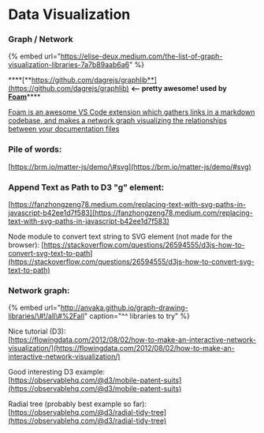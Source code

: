 # Data Visualization

### Graph / Network

{% embed url="https://elise-deux.medium.com/the-list-of-graph-visualization-libraries-7a7b89aab6a6" %}

\*\*\*\*[**https://github.com/dagrejs/graphlib**](https://github.com/dagrejs/graphlib) **&lt;-- pretty awesome! used by** [**Foam**](https://github.com/foambubble/foam)\*\*\*\*

[Foam is an awesome VS Code extension which gathers links in a markdown codebase, and makes a network graph visualizing the relationships between your documentation files](https://github.com/foambubble/foam)

### Pile of words:

[https://brm.io/matter-js/demo/\#svg](https://brm.io/matter-js/demo/#svg)

### Append Text as Path to D3 "g" element:

[https://fanzhongzeng78.medium.com/replacing-text-with-svg-paths-in-javascript-b42ee1d7f583](https://fanzhongzeng78.medium.com/replacing-text-with-svg-paths-in-javascript-b42ee1d7f583)

Node module to convert text string to SVG element \(not made for the browser\): [https://stackoverflow.com/questions/26594555/d3js-how-to-convert-svg-text-to-path](https://stackoverflow.com/questions/26594555/d3js-how-to-convert-svg-text-to-path)

### Network graph:

{% embed url="http://anvaka.github.io/graph-drawing-libraries/\#!/all\#%2Fall" caption="^^ libraries to try" %}

Nice tutorial \(D3\):  
[https://flowingdata.com/2012/08/02/how-to-make-an-interactive-network-visualization/](https://flowingdata.com/2012/08/02/how-to-make-an-interactive-network-visualization/)

Good interesting D3 example:  
[https://observablehq.com/@d3/mobile-patent-suits](https://observablehq.com/@d3/mobile-patent-suits)

Radial tree \(probably best example so far\):  
[https://observablehq.com/@d3/radial-tidy-tree](https://observablehq.com/@d3/radial-tidy-tree)



